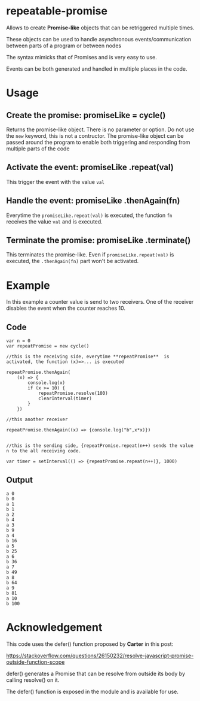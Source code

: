 # repeatable-promise

Allows to create **Promise-like** objects that can be retriggered multiple times.

These objects can be used to handle asynchronous events/communication between parts of a program or between nodes

The syntax mimicks that of Promises and is very easy to use. 

Events can be both generated and handled in multiple places in the code.

# Usage

## Create the promise:  promiseLike = cycle()

Returns the promise-like object. There is no parameter or option. 
Do not use the  ``new`` keyword, this is not a contructor.
The promise-like object can be passed around the program to enable both triggering and responding from multiple parts of the code

## Activate the event: promiseLike .repeat(val)

This trigger the event with the value ``val``

## Handle the event: promiseLike .thenAgain(fn)

Everytime the ``promiseLike.repeat(val)`` is executed, the function  ``fn`` receives the value ``val`` and is executed.

## Terminate the promise: promiseLike .terminate()

This terminates the promise-like. Even if ``promiseLike.repeat(val)`` is executed, the ``.thenAgain(fn)``  part won't be activated. 

# Example

In this example a counter value is send to two receivers. One of the receiver disables the event when the counter reaches 10.
  
  ## Code
```
var n = 0
var repeatPromise = new cycle()

//this is the receiving side, everytime **repeatPromise**  is activated, the function (x)=>... is executed

repeatPromise.thenAgain(
	(x) => {
		console.log(x)
		if (x >= 10) {
			repeatPromise.resolve(100)
			clearInterval(timer)
		}
	})

//this another receiver

repeatPromise.thenAgain((x) => {console.log("b",x*x)})

  
//this is the sending side, {repeatPromise.repeat(n++) sends the value n to the all receiving code.
 
var timer = setInterval(() => {repeatPromise.repeat(n++)}, 1000)
```

  ## Output
```
a 0
b 0
a 1
b 1
a 2
b 4
a 3
b 9
a 4
b 16
a 5
b 25
a 6
b 36
a 7
b 49
a 8
b 64
a 9
b 81
a 10
b 100
```

# Acknowledgement

This code uses the defer() function proposed by **Carter** in this post:

https://stackoverflow.com/questions/26150232/resolve-javascript-promise-outside-function-scope

defer()  generates a Promise that can be resolve from outside its body by calling resolve() on it.  

The defer() function is exposed in the module and is available for use.




